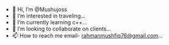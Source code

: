 - 👋 Hi, I’m @Mushujoss
- 👀 I’m interested in traveling...
- 🌱 I’m currently learning c++...
- 💞️ I’m looking to collaborate on clients...
- 📫 How to reach me email- rahmanmushfiq76@gmail.com...

<!---
Mushujoss/Mushujoss is a ✨ special ✨ repository because its `README.md` (this file) appears on your GitHub profile.
You can click the Preview link to take a look at your changes.
--->
